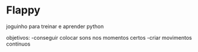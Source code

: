 # Flappy
joguinho para treinar e aprender python

objetivos:
 -conseguir colocar sons nos momentos certos 
 -criar movimentos contínuos
